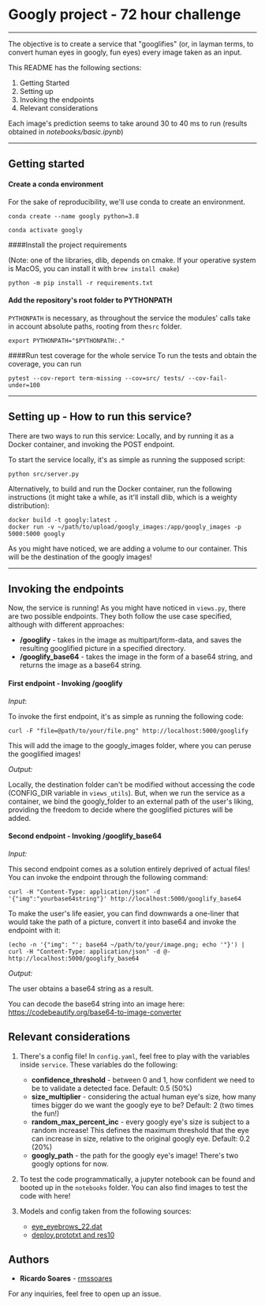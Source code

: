 
# Googly project - 72 hour challenge

---
The objective is to create a service that "googlifies" (or, in layman terms, to convert human eyes in googly, fun eyes) every image taken as an input.

This README has the following sections:
1. Getting Started
2. Setting up
3. Invoking the endpoints
4. Relevant considerations

Each image's prediction seems to take around 30 to 40 ms to run (results obtained in _notebooks/basic.ipynb_)

---
## Getting started
#### Create a conda environment
For the sake of reproducibility, we'll use conda to create an environment.

```
conda create --name googly python=3.8

conda activate googly
```

####Install the project requirements
 
 (Note: one of the libraries, dlib, depends on cmake.
  If your operative system is MacOS, you can install it with ```brew install cmake```)
```
python -m pip install -r requirements.txt
```
#### Add the repository's root folder to PYTHONPATH

```PYTHONPATH``` is necessary, as throughout the service the modules' calls take in account absolute paths,
 rooting from the```src``` folder.

```
export PYTHONPATH="$PYTHONPATH:."
```

####Run test coverage for the whole service
To run the tests and obtain the coverage, you can run
```
pytest --cov-report term-missing --cov=src/ tests/ --cov-fail-under=100
```
---

## Setting up - How to run this service?
There are two ways to run this service: Locally, and by running it as a Docker container, and invoking the POST endpoint.

To start the service locally, it's as simple as running the supposed script:

```
python src/server.py
```

Alternatively, to build and run the Docker container, run the following instructions (it might take a while, as it'll install dlib, which is a weighty distribution):

```
docker build -t googly:latest .
docker run -v ~/path/to/upload/googly_images:/app/googly_images -p 5000:5000 googly
```
As you might have noticed, we are adding a volume to our container. This will be the destination of the googly images!

---
## Invoking the endpoints

Now, the service is running! As you might have noticed in ```views.py```, there are two possible endpoints.
They both follow the use case specified, although with different approaches:

- **/googlify** - takes in the image as multipart/form-data, and saves the resulting googlified picture in a specified directory.
- **/googlify_base64** - takes the image in the form of a base64 string, and returns the image as a base64 string.

#### First endpoint - Invoking /googlify
*Input*:

To invoke the first endpoint, it's as simple as running the following code:
```
curl -F "file=@path/to/your/file.png" http://localhost:5000/googlify
```
This will add the image to the googly_images folder, where you can peruse the googlified images!

*Output:*

Locally, the destination folder can't be modified without accessing the code (CONFIG_DIR variable in ```views_utils```).
But, when we run the service as a container, we bind the googly_folder to an external path of the user's liking,
providing the freedom to decide where the googlified pictures will be added.

#### Second endpoint - Invoking /googlify_base64
*Input:*

This second endpoint comes as a solution entirely deprived of actual files! You can invoke the endpoint through the following command:
```
curl -H "Content-Type: application/json" -d '{"img":"yourbase64string"}' http://localhost:5000/googlify_base64
```
To make the user's life easier, you can find downwards a one-liner that would take the path of a picture, convert it into base64
and invoke the endpoint with it:
```
(echo -n '{"img": "'; base64 ~/path/to/your/image.png; echo '"}') | curl -H "Content-Type: application/json" -d @- http://localhost:5000/googlify_base64
```

*Output:*

The user obtains a base64 string as a result.
 
You can decode the base64 string into an image here: https://codebeautify.org/base64-to-image-converter


## Relevant considerations
1. There's a config file! In ```config.yaml```, feel free to play with the variables inside ```service```.
These variables do the following:
    - **confidence_threshold** - between 0 and 1, how confident we need to be to validate a detected face. Default: 0.5 (50%)
    - **size_multiplier** - considering the actual human eye's size, how many times bigger do we want the googly eye to be? Default: 2 (two times the fun!)
    - **random_max_percent_inc** - every googly eye's size is subject to a random increase! This defines the maximum threshold that the eye can increase in size, relative to the original googly eye. Default: 0.2 (20%)
    - **googly_path** - the path for the googly eye's image! There's two googly options for now.

2. To test the code programmatically, a jupyter notebook can be found and booted up in the ```notebooks``` folder. You can also find images to test the code with here!

3. Models and config taken from the following sources:
    - [eye_eyebrows_22.dat](https://github.com/Luca96/dlib-minified-models/tree/master/face_landmarks)
    - [deploy.prototxt and res10](https://github.com/spmallick/learnopencv/tree/master/FaceDetectionComparison/models)

## Authors

* **Ricardo Soares** - [rmssoares](https://github.com/rmssoares)

For any inquiries, feel free to open up an issue.